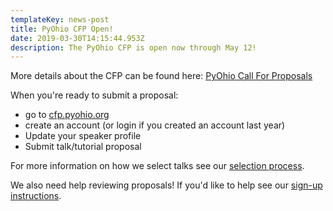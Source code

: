 ```yaml
---
templateKey: news-post
title: PyOhio CFP Open!
date: 2019-03-30T14:15:44.953Z
description: The PyOhio CFP is open now through May 12!
---
```

More details about the CFP can be found here: [PyOhio Call For Proposals](/speak/cfp/)

When you're ready to submit a proposal:

* go to [cfp.pyohio.org](https://cfp.pyohio.org/)
* create an account (or login if you created an account last year)
* Update your speaker profile
* Submit talk/tutorial proposal

For more information on how we select talks see our [selection process](/speak/selection).

We also need help reviewing proposals! If you'd like to help see our [sign-up instructions](/speak/review-proposals).
